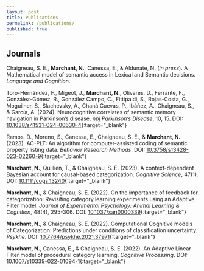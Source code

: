 ```yaml
---
layout: post
title: Publications
permalink: /publications/
published: true
---
```


## Journals

Chaigneau, S. E., **Marchant, N.**, Canessa, E., & Aldunate, N. (*in press*). A Mathematical model of semantic access in Lexical and Semantic decisions. *Language and Cognition*.

Toro-Hernández, F., Migeot, J., **Marchant, N.**, Olivares, D., Ferrante, F., González-Gómez, R., González Campo, C., Fittipaldi, S., Rojas-Costa, G., Moguilner, S., Slachevsky, A., Chaná Cuevas, P., Ibáñez, A., Chaigneau, S., & García, A. (2024). Neurocognitive correlates of semantic memory navigation in Parkinson’s disease. *npj Parkinson’s Disease*, 10, 15. DOI: [10.1038/s41531-024-00630-4](https://www.nature.com/articles/s41531-024-00630-4){:target="_blank"}

Ramos, D., Moreno, S., Canessa, E., Chaigneau, S. E., & **Marchant, N.** (2023). AC-PLT: An algorithm for computer-assisted coding of semantic property listing data. *Behavior Research Methods*. DOI: [10.3758/s13428-023-02260-9](https://link.springer.com/article/10.3758/s13428-023-02260-9){:target="_blank"}

**Marchant, N.**, Quillien, T., & Chaigneau, S. E. (2023). A context-dependent Bayesian account for causal-based categorization. *Cognitive Science*, 47(1). DOI: [10.1111/cogs.13240](https://onlinelibrary.wiley.com/doi/10.1111/cogs.13240){:target="_blank"}

**Marchant, N.**, & Chaigneau, S. E. (2022). On the importance of feedback for categorization: Revisiting category learning experiments using an Adaptive Filter model. *Journal of Experimental Psychology: Animal Learning & Cognition*, 48(4), 295-306. DOI: [10.1037/xan0000339](https://psycnet.apa.org/doiLanding?doi=10.1037%2Fxan0000339){:target="_blank"}

**Marchant, N.**, & Chaigneau, S. E. (2022). Computational Cognitive models of Categorization: Predictions under conditions of classification uncertainty. *Psykhe*. DOI: [10.7764/psykhe.2021.37971](https://ojs.uc.cl/index.php/psykhe/article/view/37971){:target="_blank"}

**Marchant, N.**, Canessa, E., & Chaigneau, S. E. (2022). An Adaptive Linear Filter model of procedural category learning. *Cognitive Processing*. DOI: [10.1007/s10339-022-01094-1](https://link.springer.com/article/10.1007/s10339-022-01094-1){:target="_blank"}